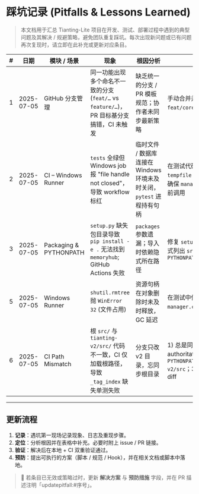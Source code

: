 # 踩坑记录 (Pitfalls & Lessons Learned)

> 本文档用于汇总 Tianting-Lite 项目在开发、测试、部署过程中遇到的典型问题及其解决 / 规避策略，避免团队重复踩坑。每次出现新问题或已有问题再次复现时，请立即在此补充或更新对应条目。

| # | 日期 | 模块 / 场景 | 现象 | 根因分析 | 解决方案 | 预防措施 |
|---|-------|-------------|-------|-----------|-----------|-----------|
| 1 | 2025-07-05 | GitHub 分支管理 | 同一功能出现多个命名不一致的分支 (`feat/…` vs `feature/…`)，PR 目标基分支搞错，CI 未触发 | 缺乏统一的分支 / PR 模板规范；协作者未同步最新策略 | 手动合并并关闭旧分支；重新建 `feat/core-03a-clean` 作为单一真源 | ① 制定并公布分支命名规范 (feat/…、fix/…、docs/…) ；② 在 PR 模板中双重校验目标分支；③ 周会回顾分支列表 |
| 2 | 2025-07-05 | CI – Windows Runner | `tests` 全绿但 Windows job 报 "file handle not closed"，导致 workflow 标红 | 临时文件 / 数据库连接在 Windows 环境未及时关闭，`pytest` 进程持有句柄 | 在测试代码中使用 `with tempfile.TemporaryDirectory()` 并确保 `manager.close()` 在上下文退出前调用 | ① 所有资源密集型对象实现 `close()` / `__exit__()`；② Windows  runner 上启用 `pytest --strict-resource-warnings` |
| 3 | 2025-07-05 | Packaging  & PYTHONPATH | `setup.py` 缺失包目录导致 `pip install -e .` 无法找到 `memoryhub`; GitHub Actions 失败 | `packages` 参数遗漏；导入时依赖隐式所在路径 | 修复 `setup.py`/`pyproject.toml`，显式列出 `src`；在 CI 中设置 `PYTHONPATH=$GITHUB_WORKSPACE/src` | ① 使用 `setuptools.find_packages('src')`; ② pre-commit hook 执行 `python -m pip install -e . && python -c "import memoryhub"` |
| 5 | 2025-07-05 | Windows Runner | `shutil.rmtree` 抛 `WinError 32` (文件占用) | 资源句柄在对象删除时未及时释放，GC 延迟 | 在测试中使用双重 `with`；调用 `manager.close()` 后 `gc.collect()` | ① 所有测试用例使用 `with LayeredMemoryManager(...)`；② 在 Windows CI 启用 `pytest --strict-resource-warnings` |
| 6 | 2025-07-05 | CI Path Mismatch | 根 `src/` 与 `tianting-v2/src/` 代码不一致，CI 仅加载根路径，导致 `_tag_index` 缺失单测失败 | 分支只改 v2 目录，忘同步根目录 | 1) 总是同时修改两处或只保留一个 authoritative 目录；2) 在 CI 设置 `PYTHONPATH=./src:./tianting-v2/src`；3) pre-commit 检查双路径 diff | ① 引入 rsync 同步脚本 `scripts/sync-memoryhub.sh`; ② Roadmap v0.3 任务：移除根 src 冗余 |

---

## 更新流程
1. **记录**：遇坑第一现场记录现象、日志及重现步骤。
2. **定位**：分析根因并在表格中补充。必要时附上 issue / PR 链接。
3. **验证**：解决后在本地 + CI 双重验证通过。
4. **预防**：提出可执行的方案（脚本 / 规范 / Hook），并在相关文档或脚本中落地。

> 🚩 若条目已无效或策略过时，更新 **解决方案** 与 **预防措施** 字段，并在 PR 描述注明「updatepitfall:#序号」。 